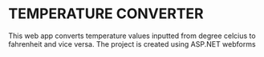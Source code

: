 # TEMPERATURE CONVERTER
This web app converts temperature values inputted from degree celcius to fahrenheit and vice versa. The project is created using ASP.NET webforms